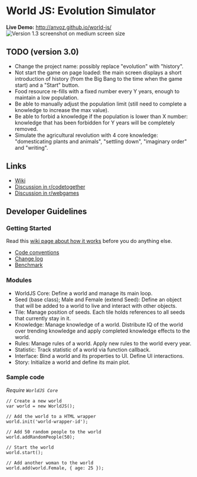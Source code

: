 World JS: Evolution Simulator
========

**Live Demo:** http://anvoz.github.io/world-js/
![Version 1.3 screenshot on medium screen size](https://f.cloud.github.com/assets/4688035/1095554/9e323b28-16e9-11e3-9942-75688aba55e2.png "Version 1.3 screenshot on medium screen size")

## TODO (version 3.0)

* Change the project name: possibly replace "evolution" with "history".
* Not start the game on page loaded: the main screen displays a short introduction of history (from the Big Bang to the time when the game start) and a "Start" button.
* Food resource re-fills with a fixed number every Y years, enough to maintain a low population.
* Be able to manually adjust the population limit (still need to complete a knowledge to increase the max value).
* Be able to forbid a knowledge if the population is lower than X number: knowledge that has been forbidden for Y years will be completely removed.
* Simulate the agricultural revolution with 4 core knowledge: "domesticating plants and animals", "settling down", "imaginary order" and "writing".

## Links
* [Wiki](https://github.com/anvoz/world-js/wiki)
* [Discussion in r/codetogether](http://www.reddit.com/r/codetogether/comments/1in075/game_project_world_js_evolution_simulator_looking/)
* [Discussion in r/webgames](http://www.reddit.com/r/WebGames/comments/1mfl6t/world_js_evolution_simulator/)

## Developer Guidelines

### Getting Started
Read this [wiki page about how it works](https://github.com/anvoz/world-js/wiki) before you do anything else.

* [Code conventions](https://github.com/anvoz/world-js/wiki/Code-Conventions)
* [Change log](https://github.com/anvoz/world-js/wiki/Change-Log)
* [Benchmark](https://github.com/anvoz/world-js/wiki/Benchmark)

### Modules
* WorldJS Core: Define a world and manage its main loop.
 * Seed (base class); Male and Female (extend Seed): Define an object that will be added to a world to live and interact with other objects.
 * Tile: Manage position of seeds. Each tile holds references to all seeds that currently stay in it.
 * Knowledge: Manage knowledge of a world. Distribute IQ of the world over trending knowledge and apply completed knowledge effects to the world.
 * Rules: Manage rules of a world. Apply new rules to the world every year.
 * Statistic: Track statistic of a world via function callback.
* Interface: Bind a world and its properties to UI. Define UI interactions.
* Story: Initialize a world and define its main plot.

### Sample code

_Require `WorldJS Core`_
```
// Create a new world
var world = new WorldJS();

// Add the world to a HTML wrapper
world.init('world-wrapper-id');

// Add 50 random people to the world
world.addRandomPeople(50);

// Start the world
world.start();

// Add another woman to the world
world.add(world.Female, { age: 25 });
```